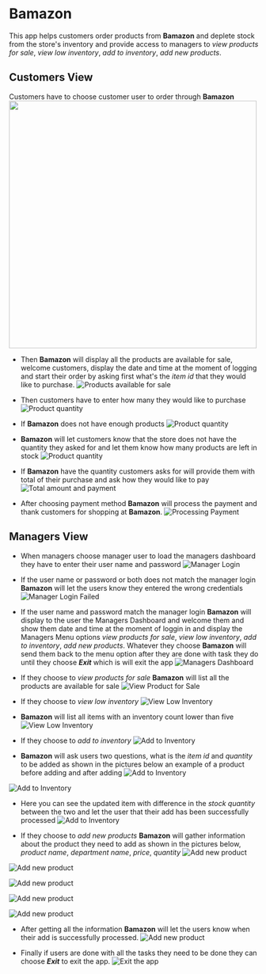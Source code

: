 # Bamazon
This app helps customers order products from **Bamazon** and deplete stock from the store's inventory and provide access to managers to *view products for sale*, *view low inventory*, *add to inventory*, *add new products*.


## Customers View
Customers have to choose customer user to order through **Bamazon**
<img src="images/customer1.png" width="500px">


* Then **Bamazon** will display all the products are available for sale, welcome customers, display the date and time at the moment of logging and start their order by asking first what's the *item id* that they would like to purchase.
![Products available for sale](images/customer2.png)


* Then customers have to enter how many they would like to purchase
![Product quantity](images/customer4.png)


* If **Bamazon** does not have enough products
![Product quantity](images/customer5.png)

* **Bamazon** will let customers know that the store does not have the quantity they asked for and let them know how many products are left in stock
![Product quantity](images/customer6.png)

* If **Bamazon** have the quantity customers asks for will provide them with total of their purchase and ask how they would like to pay
![Total amount and payment](images/customer7.png)

* After choosing payment method **Bamazon** will process the payment and thank customers for shopping at **Bamazon**.
![Processing Payment](images/customer8.png)

## Managers View

* When managers choose manager user to load the managers dashboard they have to enter their user name and password
![Manager Login](images/manager1.png)

* If the user name or password or both does not match the manager login **Bamazon** will let the users know they entered the wrong credentials
![Manager Login Failed](images/manager2.png)

* If the user name and password match the manager login **Bamazon** will display to the user the Managers Dashboard and welcome them and show them date and time at the moment of loggin in and display the Managers Menu options *view products for sale*, *view low inventory*, *add to inventory*, *add new products*. Whatever they choose **Bamazon** will send them back to the menu option after they are done with task they do until they choose **_Exit_** which is will exit the app
![Managers Dashboard](images/manager3.png)

* If they choose to *view products for sale* **Bamazon** will list all the products are available for sale
![View Product for Sale](images/manager4.png)

* If they choose to *view low inventory*
![View Low Inventory](images/manager5.png)

* **Bamazon** will list all items with an inventory count lower than five
![View Low Inventory](images/manager6.png)

* If they choose to *add to inventory*
![Add to Inventory](images/manager7.png)

* **Bamazon** will ask users two questions, what is the *item id* and *quantity* to be added as shown in the pictures below an example of a product before adding and after adding
![Add to Inventory](images/manager8.png)

![Add to Inventory](images/manager9.png)

* Here you can see the updated item with difference in the *stock quantity* between the two and let the user that their add has been successfully processed
![Add to Inventory](images/manager10.png)

* If they choose to *add new products* **Bamazon** will gather information about the product they need to add as shown in the pictures below, *product name*, *department name*, *price*, *quantity*
![Add new product](images/manager11.png)

![Add new product](images/manager12.png)

![Add new product](images/manager13.png)

![Add new product](images/manager14.png)

![Add new product](images/manager15.png)

* After getting all the information **Bamazon** will let the users know when their add is successfully processed.
![Add new product](images/manager16.png)

* Finally if users are done with all the tasks they need to be done they can choose **_Exit_** to exit the app.
![Exit the app](images/manager17.png)
